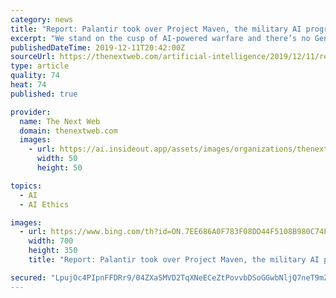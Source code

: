 ```yaml
---
category: news
title: "Report: Palantir took over Project Maven, the military AI program too unethical for Google"
excerpt: "We stand on the cusp of AI-powered warfare and there’s no Geneva Convention for keeping countries like ... it’s also important to ensure we’re acting with the bare minimum of ethics. There are plenty of technologies we don’t use for warfare because they’re unethical. We don’t use mustard gas or white phosphorous anymore, for example ..."
publishedDateTime: 2019-12-11T20:42:00Z
sourceUrl: https://thenextweb.com/artificial-intelligence/2019/12/11/report-palantir-took-over-project-maven-the-military-ai-program-too-unethical-for-google/
type: article
quality: 74
heat: 74
published: true

provider:
  name: The Next Web
  domain: thenextweb.com
  images:
    - url: https://ai.insideout.app/assets/images/organizations/thenextweb.com-50x50.jpg
      width: 50
      height: 50

topics:
  - AI
  - AI Ethics

images:
  - url: https://www.bing.com/th?id=ON.7EE686A0F783F08DD44F5108B980C74F
    width: 700
    height: 350
    title: "Report: Palantir took over Project Maven, the military AI program too unethical for Google"

secured: "LpujOc4PIpnFFDRr9/04ZXaSMVD2TqXNeECeZtPovvbDSoGGwbNljQ7neT9mZfdpViGDwJ8kLXJKFgwNMsohxftxP4iV12bWNmiIX1N9RlBiTojPVtNchVtw9buFusVk/G9vBNUXXN7PmdIvk/YXWv/v/Qk1Frf57LeD6gmz5u4cvwvzRnnEuUarXLhvvI+5Sq6MnzsKoXrV9tVS/1fW8xg14EB30u6YwqeSrNd81QvFPz7pOzYwmmFNbeGG5p7mD3zbEHvMm1CAXhSxtXObIg==;HoXl+Nhd+L044e+cKdHQUA=="
---
```


